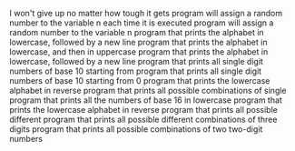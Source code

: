 I won't give up no matter how tough it gets
program will assign a random number to the variable n each time it is executed
program will assign a random number to the variable n
program that prints the alphabet in lowercase, followed by a new line
program that prints the alphabet in lowercase, and then in uppercase
program that prints the alphabet in lowercase, followed by a new line
program that prints all single digit numbers of base 10 starting from
program that prints all single digit numbers of base 10 starting from 0
program that prints the lowercase alphabet in reverse
program that prints all possible combinations of single
program that prints all the numbers of base 16 in lowercase
program that prints the lowercase alphabet in reverse
program that prints all possible different
program that prints all possible different combinations of three digits
program that prints all possible combinations of two two-digit numbers
